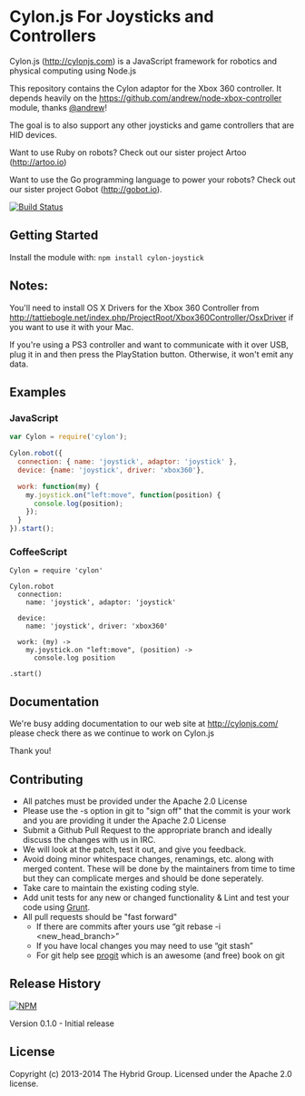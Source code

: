 # Cylon.js For Joysticks and Controllers

Cylon.js (http://cylonjs.com) is a JavaScript framework for robotics and physical computing using Node.js

This repository contains the Cylon adaptor for the Xbox 360 controller. It depends heavily on the https://github.com/andrew/node-xbox-controller module, thanks [@andrew](https://github.com/andrew)!

The goal is to also support any other joysticks and game controllers that are HID devices.

Want to use Ruby on robots? Check out our sister project Artoo (http://artoo.io)

Want to use the Go programming language to power your robots? Check out our sister project Gobot (http://gobot.io).

[![Build Status](https://secure.travis-ci.org/hybridgroup/cylon-joystick.png?branch=master)](http://travis-ci.org/hybridgroup/cylon-joystick)

## Getting Started
Install the module with: `npm install cylon-joystick`

## Notes:

You'll need to install OS X Drivers for the Xbox 360 Controller from
http://tattiebogle.net/index.php/ProjectRoot/Xbox360Controller/OsxDriver if
you want to use it with your Mac.

If you're using a PS3 controller and want to communicate with it over USB, plug
it in and then press the PlayStation button. Otherwise, it won't emit any data.

## Examples

### JavaScript

```javascript
var Cylon = require('cylon');

Cylon.robot({
  connection: { name: 'joystick', adaptor: 'joystick' },
  device: {name: 'joystick', driver: 'xbox360'},

  work: function(my) {
    my.joystick.on("left:move", function(position) { 
      console.log(position);
    });
  }
}).start();
```

### CoffeeScript

```
Cylon = require 'cylon'

Cylon.robot
  connection:
    name: 'joystick', adaptor: 'joystick'

  device:
    name: 'joystick', driver: 'xbox360'

  work: (my) ->
    my.joystick.on "left:move", (position) ->
      console.log position

.start()
```

## Documentation

We're busy adding documentation to our web site at http://cylonjs.com/ please
check there as we continue to work on Cylon.js

Thank you!

## Contributing

* All patches must be provided under the Apache 2.0 License
* Please use the -s option in git to "sign off" that the commit is your work and
  you are providing it under the Apache 2.0 License
* Submit a Github Pull Request to the appropriate branch and ideally discuss the
  changes with us in IRC.
* We will look at the patch, test it out, and give you feedback.
* Avoid doing minor whitespace changes, renamings, etc. along with merged
  content. These will be done by the maintainers from time to time but they can
complicate merges and should be done seperately.
* Take care to maintain the existing coding style.
* Add unit tests for any new or changed functionality & Lint and test your code
  using [Grunt](http://gruntjs.com/).
* All pull requests should be "fast forward"
  * If there are commits after yours use “git rebase -i <new_head_branch>”
  * If you have local changes you may need to use “git stash”
  * For git help see [progit](http://git-scm.com/book) which is an awesome (and
    free) book on git

## Release History

[![NPM](https://nodei.co/npm/cylon-joystick.png?compact=true)](https://nodei.co/npm/cylon-joystick/)

Version 0.1.0 - Initial release

## License

Copyright (c) 2013-2014 The Hybrid Group. Licensed under the Apache 2.0 license.
